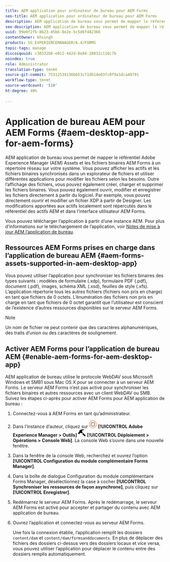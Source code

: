 ```yaml
---
title: AEM application pour ordinateur de bureau pour AEM Forms
seo-title: AEM application pour ordinateur de bureau pour AEM Forms
description: AEM application de bureau vous permet de mapper le référentiel Adobe Experience Manager (AEM) Assets et les fichiers binaires AEM Forms à un répertoire réseau sur votre système. En savoir plus sur les ressources prises en charge dans AEM application de bureau et sur la façon d’activer AEM Forms pour AEM application de bureau.
seo-description: AEM application de bureau vous permet de mapper le référentiel Adobe Experience Manager (AEM) Assets et les fichiers binaires AEM Forms à un répertoire réseau sur votre système. En savoir plus sur les ressources prises en charge dans AEM application de bureau et sur la façon d’activer AEM Forms pour AEM application de bureau.
uuid: 99e0f2fb-8623-45bb-8e2e-5c5d6f482366
contentOwner: khsingh
products: SG_EXPERIENCEMANAGER/6.4/FORMS
topic-tags: manage
discoiquuid: c30332b6-e012-442d-8e84-28832c116c7b
noindex: true
role: Administrator
translation-type: tm+mt
source-git-commit: 75312539136bb53cf1db1de03fc0f9a1dca49791
workflow-type: tm+mt
source-wordcount: '510'
ht-degree: 48%

---
```



# Application de bureau AEM pour AEM Forms {#aem-desktop-app-for-aem-forms}

AEM application de bureau vous permet de mapper le référentiel Adobe Experience Manager (AEM) Assets et les fichiers binaires AEM Forms à un répertoire réseau sur votre système. Vous pouvez afficher les actifs et les fichiers binaires synchronisés dans un explorateur de fichiers et utiliser différentes applications pour modifier les fichiers selon les besoins. Outre l’affichage des fichiers, vous pouvez également créer, charger et supprimer les fichiers binaires. Vous pouvez également ouvrir, modifier et enregistrer les fichiers directement à partir du logiciel. Par exemple, vous pouvez directement ouvrir et modifier un fichier XDP à partir de Designer. Les modifications apportées aux actifs localement sont répercutés dans le référentiel des actifs AEM et dans l’interface utilisateur AEM Forms.

Vous pouvez télécharger l’application à partir d’une instance AEM. Pour plus d’informations sur le téléchargement de l’application, voir [Notes de mise à jour AEM l’application de bureau](https://helpx.adobe.com/experience-manager/desktop-app/release-notes.html).

## Ressources AEM Forms prises en charge dans l’application de bureau AEM {#aem-forms-assets-supported-in-aem-desktop-app}

Vous pouvez utiliser l’application pour synchroniser les fichiers binaires des types suivants : modèles de formulaire (.xdp), formulaire PDF (.pdf), document (.pdf), images, schéma XML (.xsd), feuilles de style (.xfs). L’application répertorie tous les autres fichiers (fichiers non pris en charge) en tant que fichiers de 0 octets. L’énumération des fichiers non pris en charge en tant que fichiers de 0 octet garantit que l’utilisateur est conscient de l’existence d’autres ressources disponibles sur le serveur AEM Forms.

>[!NOTE]
>
>Un nom de fichier ne peut contenir que des caractères alphanumériques, des traits d’union ou des caractères de soulignement.

## Activer AEM Forms pour l’application de bureau AEM {#enable-aem-forms-for-aem-desktop-app}

AEM application de bureau utilise le protocole WebDAV sous Microsoft Windows et SMB1 sous Mac OS X pour se connecter à un serveur AEM Forms. Le serveur AEM Forms n’est pas activé pour synchroniser les fichiers binaires et autres ressources avec un client WebDAV ou SMB. Suivez les étapes ci-après pour activer AEM Forms pour AEM application de bureau :

1. Connectez-vous à AEM Forms en tant qu’administrateur.
1. Dans l’instance d’auteur, cliquez sur ![adobeexperience emanager](assets/adobeexperiencemanager.png) **[!UICONTROL Adobe Experience Manager > Outils]** ![marteau](assets/hammer.png) **[!UICONTROL Déploiement > Opérations > Console Web]**. La console Web s’ouvre dans une nouvelle fenêtre.
1. Dans la fenêtre de la console Web, recherchez et ouvrez l’option **[!UICONTROL Configuration du module complémentaire Forms Manager]**.
1. Dans la boîte de dialogue Configuration du module complémentaire Forms Manager, désélectionnez la case à cocher **[!UICONTROL Synchroniser les ressources de façon asynchrone]**, puis cliquez sur **[!UICONTROL Enregistrer]**.
1. Redémarrez le serveur AEM Forms. Après le redémarrage, le serveur AEM Forms est activé pour accepter et partager du contenu avec AEM application de bureau.
1. Ouvrez l’application et connectez-vous au serveur AEM Forms.

   Une fois la connexion établie, l’application remplit les dossiers `content/dam` et `content/dam/formsanddocuments`. En plus de déplacer des fichiers des dossiers ci-dessus vers des dossiers locaux et vice versa, vous pouvez utiliser l’application pour déplacer le contenu entre des dossiers remplis automatiquement.

